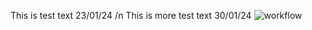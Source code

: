 This is test text 23/01/24 /n
This is more test text 30/01/24
![workflow](https://github.com/<UserName>/<RepositoryName>/actions/workflows/main.yml/badge.svg)